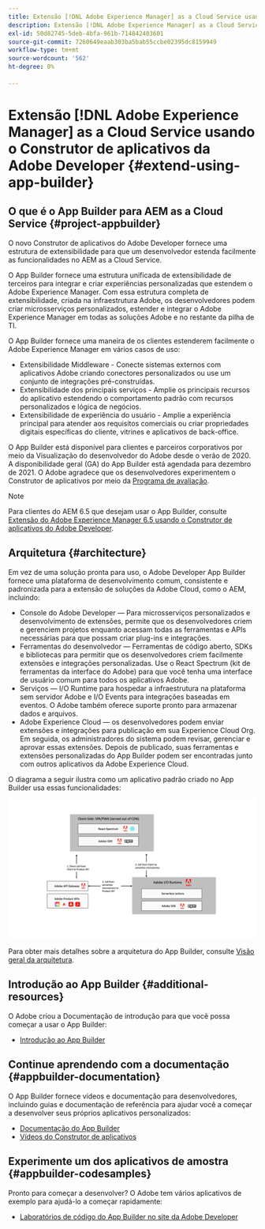 ```yaml
---
title: Extensão [!DNL Adobe Experience Manager] as a Cloud Service usando o Construtor de aplicativos da Adobe Developer.
description: Extensão [!DNL Adobe Experience Manager] as a Cloud Service usando o Construtor de aplicativos da Adobe Developer.
exl-id: 50d82745-5deb-4bfa-961b-714842403601
source-git-commit: 7260649eaab303ba5bab55ccbe02395dc8159949
workflow-type: tm+mt
source-wordcount: '562'
ht-degree: 0%

---
```


# Extensão [!DNL Adobe Experience Manager] as a Cloud Service usando o Construtor de aplicativos da Adobe Developer {#extend-using-app-builder}

## O que é o App Builder para AEM as a Cloud Service {#project-appbuilder}

O novo Construtor de aplicativos do Adobe Developer fornece uma estrutura de extensibilidade para que um desenvolvedor estenda facilmente as funcionalidades no AEM as a Cloud Service.

O App Builder fornece uma estrutura unificada de extensibilidade de terceiros para integrar e criar experiências personalizadas que estendem o Adobe Experience Manager. Com essa estrutura completa de extensibilidade, criada na infraestrutura Adobe, os desenvolvedores podem criar microsserviços personalizados, estender e integrar o Adobe Experience Manager em todas as soluções Adobe e no restante da pilha de TI.

O App Builder fornece uma maneira de os clientes estenderem facilmente o Adobe Experience Manager em vários casos de uso:

* Extensibilidade Middleware - Conecte sistemas externos com aplicativos Adobe criando conectores personalizados ou use um conjunto de integrações pré-construídas.
* Extensibilidade dos principais serviços - Amplie os principais recursos do aplicativo estendendo o comportamento padrão com recursos personalizados e lógica de negócios.
* Extensibilidade de experiência do usuário - Amplie a experiência principal para atender aos requisitos comerciais ou criar propriedades digitais específicas do cliente, vitrines e aplicativos de back-office.

O App Builder está disponível para clientes e parceiros corporativos por meio da Visualização do desenvolvedor do Adobe desde o verão de 2020. A disponibilidade geral (GA) do App Builder está agendada para dezembro de 2021. O Adobe agradece que os desenvolvedores experimentem o Construtor de aplicativos por meio da [Programa de avaliação](https://developer.adobe.com/app-builder/trial/).

>[!NOTE]
>
> Para clientes do AEM 6.5 que desejam usar o App Builder, consulte [Extensão do Adobe Experience Manager 6.5 usando o Construtor de aplicativos do Adobe Developer](https://experienceleague.adobe.com/docs/experience-manager-65/developing/extending-aem/app-builder.html).

## Arquitetura {#architecture}

Em vez de uma solução pronta para uso, o Adobe Developer App Builder fornece uma plataforma de desenvolvimento comum, consistente e padronizada para a extensão de soluções da Adobe Cloud, como o AEM, incluindo:

* Console do Adobe Developer — Para microsserviços personalizados e desenvolvimento de extensões, permite que os desenvolvedores criem e gerenciem projetos enquanto acessam todas as ferramentas e APIs necessárias para que possam criar plug-ins e integrações.
* Ferramentas do desenvolvedor — Ferramentas de código aberto, SDKs e bibliotecas para permitir que os desenvolvedores criem facilmente extensões e integrações personalizadas. Use o React Spectrum (kit de ferramentas da interface do Adobe) para que você tenha uma interface de usuário comum para todos os aplicativos Adobe.
* Serviços — I/O Runtime para hospedar a infraestrutura na plataforma sem servidor Adobe e I/O Events para integrações baseadas em eventos. O Adobe também oferece suporte pronto para armazenar dados e arquivos.
* Adobe Experience Cloud — os desenvolvedores podem enviar extensões e integrações para publicação em sua Experience Cloud Org. Em seguida, os administradores do sistema podem revisar, gerenciar e aprovar essas extensões. Depois de publicado, suas ferramentas e extensões personalizadas do App Builder podem ser encontradas junto com outros aplicativos da Adobe Experience Cloud.

O diagrama a seguir ilustra como um aplicativo padrão criado no App Builder usa essas funcionalidades:

![Arquitetura](/help/implementing/developing/extending/assets/appbuilder-architecture.jpg)

Para obter mais detalhes sobre a arquitetura do App Builder, consulte [Visão geral da arquitetura](https://developer.adobe.com/app-builder/docs/guides/).

## Introdução ao App Builder {#additional-resources}

O Adobe criou a Documentação de introdução para que você possa começar a usar o App Builder:

* [Introdução ao App Builder](https://developer.adobe.com/app-builder/docs/getting_started/)

## Continue aprendendo com a documentação {#appbuilder-documentation}

O App Builder fornece vídeos e documentação para desenvolvedores, incluindo guias e documentação de referência para ajudar você a começar a desenvolver seus próprios aplicativos personalizados:

* [Documentação do App Builder](https://developer.adobe.com/app-builder/docs/overview/)
* [Vídeos do Construtor de aplicativos](https://www.youtube.com/playlist?list=PLcVEYUqU7VRfDij-Jbjyw8S8EzW073F_o)

## Experimente um dos aplicativos de amostra {#appbuilder-codesamples}

Pronto para começar a desenvolver? O Adobe tem vários aplicativos de exemplo para ajudá-lo a começar rapidamente:

* [Laboratórios de código do App Builder no site da Adobe Developer](https://developer.adobe.com/app-builder/docs/resources/)